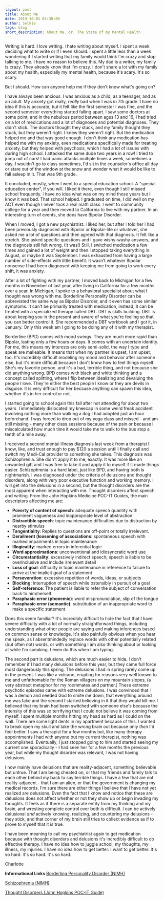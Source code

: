 ```yaml
---
layout: post
title: About Me
date: 2019-10-01 02:38:00
author: Selkie
tags: blog
short_description: About Me, or, The State of my Mental Health
---
```

Writing is hard.  I love writing.  I hate writing about myself.  I spent a week deciding what to write or if I even should.  I spent a little less than a week wondering if I started writing that my family would think I'm crazy and stop talking to me.  I have no reason to believe this.  My dad is a writer, my family is crazy. They already know that I'm crazy.  I don't share a lot with my family about my health, especially my mental health, because it's scary.  It's so scary.

But I should.  How can anyone help me if they don't know what's going on?  

I have always been anxious.  I was anxious as a child, as a teenager, and as an adult.  My anxiety got really, *really* bad when I was in 7th grade.  I have no idea if this is accurate, but it felt like the first semester I was fine, and the second semester everything started falling apart.  I saw some doctors at some point, and in the nebulous period between ages 13 and 16, I had tried on a lot of medications and a lot of diagnoses and potential diagnoses.  They didn't stick.  The doctors thought they stuck, and my family thought they stuck, but they weren't right.  I knew they weren't right.  But the medication helped me and that was good enough.  I don't think any medication has helped me with my anxiety, even medications specifically made for treating anxiety, but they helped with psychosis, which I had a lot of issues with during high school.  I attacked the same dude two years in a row!  I tried to jump out of cars!  I had panic attacks multiple times a week, sometimes a day.  I wouldn't go to class sometimes, I'd sit in the counselor's office all day or stare out of the window at the snow and wonder what it would be like to fall asleep in it.  That was 9th grade.

It concluded, mostly, when I went to a special education school.  A "special education center", if you will.  I liked it there, even though I still missed school frequently.  I have no idea what was on my mind those years but I know it was bad.  That school helped.  I graduated on time, I did well on my ACT even though I never took a real math class.  I went to community college for a year and then moved to California to live with my partner.  In an interesting turn of events, she *does* have Bipolar Disorder.

When I moved, I got a new psychiatrist.  I liked her, but after I told her I had been previously diagnosed with Bipolar or Bipolar-lite or whatever, she asked me a lot of questions and then agreed with that diagnosis.  It felt like a stretch.  She asked specific questions and I gave wishy-washy answers, and the diagnosis still felt wrong. (It was!)  Still, I switched medication a few times and gained a lot of weight and then I stopped taking everything in August, or maybe it was September.  I was exhausted from having a large number of side-effects with little benefit.  It wasn't whatever Bipolar nonsense I had been diagnosed with keeping me from going to work every shift, it was anxiety.  

After a lot of fighting with my partner, I moved back to Michigan for a few months in November of last year, after living in California for a few months over a year.  In Michigan, I spoke to a behavioral specialist about what I thought was wrong with me.  Borderline Personality Disorder can be abbreviated the same way as Bipolar Disorder, and it even has some similar symptoms.  It can't be primarily treated with medication, instead, it can be treated with a specialized therapy called DBT.  DBT is skills building.  DBT is about keeping you in the present and aware of what you're feeling so that you can better control it.  She recommended a DBT workbook and I got it, in January.  Only this week am I going to be doing any of it with my therapist.

Borderline (BPD) comes with mood swings.  They are much more rapid than Bipolar, lasting only a few hours or days.  It comes with an uncertain identity. For me, this means my interests are only semi-solid, the way I type and speak are malleable.  It means that when my partner is upset, *I* am upset, too.  It's incredibly difficult modeling my mood and behavior after someone else, but it's more difficult because I don't know how to feel things myself.  She's my favorite person, and it's a bad, terrible thing, and not because she did anything wrong.  BPD comes with black and white thinking and a concept called splitting, where I flip between idealizing and devaluing the people I love.  They're either the best people I know or they are devils in disguise.  It is very difficult for her because anything can spawn this idea, whether it's in her control or not.

I started going to school again this fall after not attending for about two years.  I immediately dislocated my kneecap in some weird freak accident involving nothing more than walking a dog I had adopted just an hour beforehand.  I was forced to drop out of my yoga class and missed - and am still missing - many other class sessions because of the pain or because I miscalculated how much time it would take me to walk to the bus stop a tenth of a mile away.

I received a second mental illness diagnosis last week from a therapist I know, like, and trust enough to pay $120 a session until I finally call and switch my Medi-Cal provider to something she takes.  This diagnosis was Schizophrenia.  She didn't apply it to me, exactly.  It was more like an unwanted gift and I was free to take it and apply it to myself if it made things easier.  Schizophrenia is a hard label, just like BPD, and having both is nightmarish.  I was diagnosed under the criteria of delusions and thought disorders, along with very poor executive function and working memory.  I will get into the delusions in a second, but the thought disorders are the most apparent when interacting with me.  Thought disorders affect speech and writing.  From the John Hopkins Medicine POC-IT Guides, the main descriptors affecting me are:
- **Poverty of content of speech**: adequate speech quantity with prominent vagueness and inappropriate level of abstraction
- **Distractible speech**: topic maintenance difficulties due to distraction by nearby stimulus
- **Tangentiality**: Replies to questions are off-point or totally irrelevant.
- **Derailment (loosening of associations**: spontaneous speech with marked impairments in topic maintenance
- **Illogicality**: marked errors in inferential logic
- **Word approximations**: unconventional and idiosyncratic word use
- **Circumstantiality**: excessively indirect speech; speech is liable to be overinclusive and include irrelevant detail
- **Loss of goal**: difficulty in topic maintenance in reference to failure to arrive at the implicit goal of a statement
- **Perseveration**: excessive repetition of words, ideas, or subjects
- **Blocking**: interruption of speech while ostensibly in pursuit of a goal
- **Self-reference**: The patient is liable to refer the subject of conversation back to him/herself.
- **Paraphasic error (phonemic)**: word mispronunciation, slip of the tongue
- **Paraphasic error (semantic)**: substitution of an inappropriate word to make a specific statement

Does this seem familiar?  It's incredibly difficult to hide the fact that I have severe difficulty with a lot of normally straightforward things, including understanding what other people are saying and making inferences based on common sense or knowledge.  It's also painfully obvious when you hear me speak, as I absentmindedly replace words with other potentially related (but often not) words, or with something I am also thinking about or looking at while I'm speaking.  I even do this when I am typing.

The second part is delusions, which are much easier to hide.  I don't remember if I had many delusions before this year, but they came full force most dangerously this spring.  The delusions I had in spring rarely come up in the present.  I was like a volcano, erupting for reasons very well known to me and unfathomable for the Roman villagers on my mountain slopes, (a very abstract metaphor for my roommates and partner.)  These extreme psychotic episodes came with extreme delusions.  I was convinced that I was a demon and needed God to smite me down, that everything around me was fake and the second I started believing in it that they would kill me.  I believed that my brain had been switched with someone else's because the intensity of this was so terrifying that I could not believe it was coming from myself.  I spent multiple months hitting my head as hard as I could on the wall.  There are some light dents in my apartment because of this.  I wanted to break open my skull and take the wrong brain out because only *then* I'd feel better.  I saw a therapist for a few months but, like many therapy appointments I had with anyone but my current therapist, nothing was accomplished.  Eventually, I just stopped going to him and started seeing my current one sporadically - I had seen her for a few months the previous year, but while my thought disorder was relevant, I was not having delusions.

I now mainly have delusions that are reality-adjacent, something believable but untrue.  That I am being cheated on, or that my friends and family talk to each other behind my back to say terrible things.  I have a few that are not reality-adjacent - that I am an alien, or that the government is changing my medical records.  I'm sure there are other things I believe that I have not yet realized are delusions. Even the fact that I know and notice that these are delusions does not affect whether or not they show up or begin invading my thoughts.  It feels as if there is a separate entity from my thinking and my brain, and wresting complete control over both is difficult.  I can be actively delusional *and* actively knowing, realizing, and countering my delusions - they stick, and that corner of my brain still tries to collect evidence as if to prove to myself that it is true.

I have been meaning to call my psychiatrist again to get medication because with thought disorders and delusions it's incredibly difficult to do effective therapy. I have no idea how to juggle school, my thoughts, my illness, my injuries.  I have no idea how to get better. I want to get better.  It's so hard.  It's so hard.  It's so hard.

Charlotte

**Informational Links**
[Borderling Personality Disorder (NIMH)](https://www.nimh.nih.gov/health/topics/borderline-personality-disorder/index.shtml)

[Schizophrenia (NIMH)](https://www.nimh.nih.gov/health/topics/schizophrenia/index.shtml)

[Thought Disorders (John Hopkins POC-IT Guide)](https://www.hopkinsguides.com/hopkins/view/Johns_Hopkins_Psychiatry_Guide/787025/all/Thought_Disorder)
